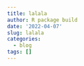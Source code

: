 ```yaml
---
title: lalala
author: R package build
date: '2022-04-07'
slug: lalala
categories:
  - blog
tags: []
---
```

